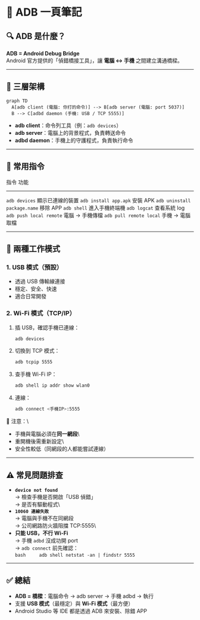 # 📘 ADB 一頁筆記

## 🔍 ADB 是什麼？

**ADB = Android Debug Bridge**\
Android 官方提供的「偵錯橋接工具」，讓 **電腦 ↔ 手機**
之間建立溝通橋樑。

------------------------------------------------------------------------

## 🧩 三層架構

``` mermaid
graph TD
  A[adb client (電腦: 你打的命令)] --> B[adb server (電腦: port 5037)]
  B --> C[adbd daemon (手機: USB / TCP 5555)]
```

-   **adb client**：命令列工具（例：`adb devices`）
-   **adb server**：電腦上的背景程式，負責轉送命令
-   **adbd daemon**：手機上的守護程式，負責執行命令

------------------------------------------------------------------------

## 🔧 常用指令

  指令                           功能
  ------------------------------ ------------------
  `adb devices`                  顯示已連線的裝置
  `adb install app.apk`          安裝 APK
  `adb uninstall package.name`   移除 APP
  `adb shell`                    進入手機終端機
  `adb logcat`                   查看系統 log
  `adb push local remote`        電腦 → 手機傳檔
  `adb pull remote local`        手機 → 電腦取檔

------------------------------------------------------------------------

## 🔌 兩種工作模式

### 1. USB 模式（預設）

-   透過 USB 傳輸線連接
-   穩定、安全、快速
-   適合日常開發

### 2. Wi-Fi 模式（TCP/IP）

1.  插 USB，確認手機已連線：

    ``` bash
    adb devices
    ```

2.  切換到 TCP 模式：

    ``` bash
    adb tcpip 5555
    ```

3.  查手機 Wi-Fi IP：

    ``` bash
    adb shell ip addr show wlan0
    ```

4.  連線：

    ``` bash
    adb connect <手機IP>:5555
    ```

📌 注意：\
- 手機與電腦必須在**同一網段**\
- 重開機後需重新設定\
- 安全性較低（同網段的人都能嘗試連線）

------------------------------------------------------------------------

## ⚠️ 常見問題排查

-   **`device not found`**\
    → 檢查手機是否開啟「USB 偵錯」\
    → 是否有驅動程式\
-   **`10060 連線失敗`**\
    → 電腦與手機不在同網段\
    → 公司網路防火牆阻擋 TCP:5555\
-   **只能 USB，不行 Wi-Fi**\
    → 手機 `adbd` 沒成功開 port\
    → `adb connect` 前先確認：\
    `bash     adb shell netstat -an | findstr 5555`

------------------------------------------------------------------------

## ✅ 總結

-   **ADB = 橋樑**：電腦命令 → adb server → 手機 adbd → 執行
-   支援 **USB 模式**（最穩定）與 **Wi-Fi 模式**（最方便）
-   Android Studio 等 IDE 都是透過 ADB 來安裝、除錯 APP
